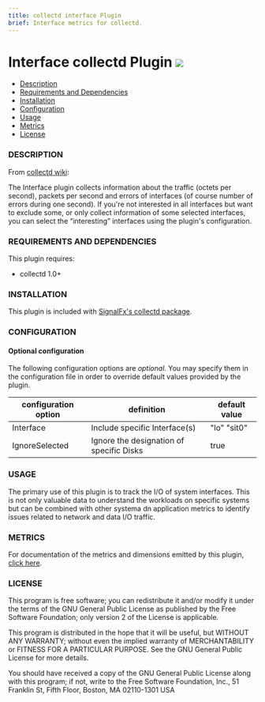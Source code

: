 ```yaml
---
title: collectd interface Plugin
brief: Interface metrics for collectd.
---
```


# Interface collectd Plugin  ![](https://github.com/signalfx/Integrations/blob/master/collectd/img/integrations_collectd.png)

- [Description](#description)
- [Requirements and Dependencies](#requirements-and-dependencies)
- [Installation](#installation)
- [Configuration](#configuration)
- [Usage](#usage)
- [Metrics](#metrics)
- [License](#license)

### DESCRIPTION

From [collectd wiki](https://collectd.org/wiki/index.php/Plugin:Interface):

The Interface plugin collects information about the traffic (octets per second), packets per second and errors of interfaces (of course number of errors during one second). If you're not interested in all interfaces but want to exclude some, or only collect information of some selected interfaces, you can select the “interesting” interfaces using the plugin's configuration.

### REQUIREMENTS AND DEPENDENCIES

This plugin requires:

- collectd 1.0+

### INSTALLATION

This plugin is included with [SignalFx's collectd package](https://support.signalfx.com/hc/en-us/articles/208080123).

### CONFIGURATION

#### Optional configuration

The following configuration options are *optional*. You may specify them in the configuration file in order to override default values provided by the plugin.

| configuration option | definition | default value |
| ---------------------|------------|---------------|
| Interface | Include specific Interface(s) | "lo" "sit0" |
| IgnoreSelected  | Ignore the designation of specific Disks | true |

### USAGE

The primary use of this plugin is to track the I/O of system interfaces. This is not only valuable data to understand the workloads on specific systems but can be combined with other systema dn application metrics to identify issues related to network and data I/O traffic.

### METRICS

For documentation of the metrics and dimensions emitted by this plugin, [click here](././docs).

### LICENSE

This program is free software; you can redistribute it and/or modify it under the terms of the GNU General Public License as published by the Free Software Foundation; only version 2 of the License is applicable.

This program is distributed in the hope that it will be useful, but WITHOUT ANY WARRANTY; without even the implied warranty of MERCHANTABILITY or FITNESS FOR A PARTICULAR PURPOSE.  See the GNU General Public License for more details.

You should have received a copy of the GNU General Public License along with this program; if not, write to the Free Software Foundation, Inc., 51 Franklin St, Fifth Floor, Boston, MA  02110-1301 USA
